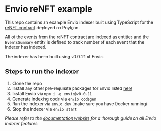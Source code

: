 # Envio reNFT example

This repo contains an example Envio indexer built using TypeScript for the [reNFT contract](https://polygonscan.com/address/0x4e52B73Aa28b7FF84d88eA3A90C0668f46043450) deployed on Poylgon.

All of the events from the reNFT contract are indexed as entities and the `EventsSummary` entity is defined to track number of each event that the indexer has indexed.

The indexer has been built using v0.0.21 of Envio.

## Steps to run the indexer

1. Clone the repo
1. Install any other pre-requisite packages for Envio listed [here](https://docs.envio.dev/docs/installation#prerequisites)
1. Install Envio via `npm i -g envio@v0.0.21`
1. Generate indexing code via `envio codegen`
1. Run the indexer via `envio dev` (make sure you have Docker running)
1. Stop the indexer via `envio start`

_Please refer to the [documentation website](https://docs.envio.dev) for a thorough guide on all Envio indexer features_
